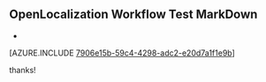 ## OpenLocalization Workflow Test MarkDown
* 

[AZURE.INCLUDE [7906e15b-59c4-4298-adc2-e20d7a1f1e9b](calleeMd1.md)]

 
thanks!